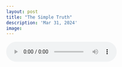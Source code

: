 ```yaml
---
layout: post
title: "The Simple Truth"
description: 'Mar 31, 2024'
image:
---
```


<audio controls>
  <source src="assets/audio/fbc_2024-03-31_sermon.mp3" type="audio/mp3">
Your browser does not support the audio element.
</audio>
